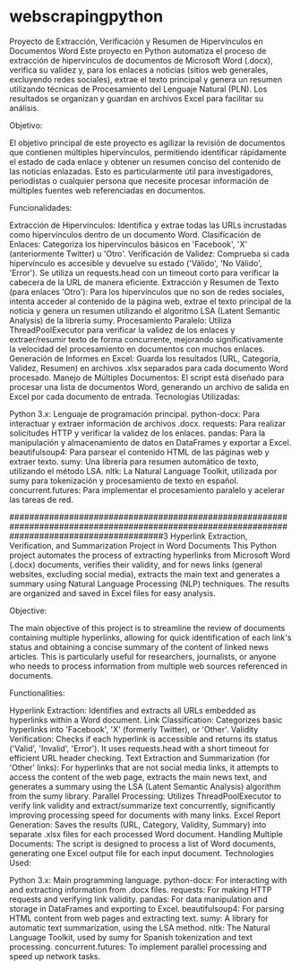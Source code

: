 # webscrapingpython

Proyecto de Extracción, Verificación y Resumen de Hipervínculos en Documentos Word
Este proyecto en Python automatiza el proceso de extracción de hipervínculos de documentos de Microsoft Word (.docx), verifica su validez y, para los enlaces a noticias (sitios web generales, excluyendo redes sociales), extrae el texto principal y genera un resumen utilizando técnicas de Procesamiento del Lenguaje Natural (PLN). Los resultados se organizan y guardan en archivos Excel para facilitar su análisis.

Objetivo:

El objetivo principal de este proyecto es agilizar la revisión de documentos que contienen múltiples hipervínculos, permitiendo identificar rápidamente el estado de cada enlace y obtener un resumen conciso del contenido de las noticias enlazadas. Esto es particularmente útil para investigadores, periodistas o cualquier persona que necesite procesar información de múltiples fuentes web referenciadas en documentos.

Funcionalidades:

Extracción de Hipervínculos: Identifica y extrae todas las URLs incrustadas como hipervínculos dentro de un documento Word.
Clasificación de Enlaces: Categoriza los hipervínculos básicos en 'Facebook', 'X' (anteriormente Twitter) u 'Otro'.
Verificación de Validez: Comprueba si cada hipervínculo es accesible y devuelve su estado ('Válido', 'No Válido', 'Error'). Se utiliza un requests.head con un timeout corto para verificar la cabecera de la URL de manera eficiente.
Extracción y Resumen de Texto (para enlaces 'Otro'): Para los hipervínculos que no son de redes sociales, intenta acceder al contenido de la página web, extrae el texto principal de la noticia y genera un resumen utilizando el algoritmo LSA (Latent Semantic Analysis) de la librería sumy.
Procesamiento Paralelo: Utiliza ThreadPoolExecutor para verificar la validez de los enlaces y extraer/resumir texto de forma concurrente, mejorando significativamente la velocidad del procesamiento en documentos con muchos enlaces.
Generación de Informes en Excel: Guarda los resultados (URL, Categoría, Validez, Resumen) en archivos .xlsx separados para cada documento Word procesado.
Manejo de Múltiples Documentos: El script está diseñado para procesar una lista de documentos Word, generando un archivo de salida en Excel por cada documento de entrada.
Tecnologías Utilizadas:

Python 3.x: Lenguaje de programación principal.
python-docx: Para interactuar y extraer información de archivos .docx.
requests: Para realizar solicitudes HTTP y verificar la validez de los enlaces.
pandas: Para la manipulación y almacenamiento de datos en DataFrames y exportar a Excel.
beautifulsoup4: Para parsear el contenido HTML de las páginas web y extraer texto.
sumy: Una librería para resumen automático de texto, utilizando el método LSA.
nltk: La Natural Language Toolkit, utilizada por sumy para tokenización y procesamiento de texto en español.
concurrent.futures: Para implementar el procesamiento paralelo y acelerar las tareas de red.

###############################################################################################################################################3
Hyperlink Extraction, Verification, and Summarization Project in Word Documents
This Python project automates the process of extracting hyperlinks from Microsoft Word (.docx) documents, verifies their validity, and for news links (general websites, excluding social media), extracts the main text and generates a summary using Natural Language Processing (NLP) techniques. The results are organized and saved in Excel files for easy analysis.

Objective:

The main objective of this project is to streamline the review of documents containing multiple hyperlinks, allowing for quick identification of each link's status and obtaining a concise summary of the content of linked news articles. This is particularly useful for researchers, journalists, or anyone who needs to process information from multiple web sources referenced in documents.

Functionalities:

Hyperlink Extraction: Identifies and extracts all URLs embedded as hyperlinks within a Word document.
Link Classification: Categorizes basic hyperlinks into 'Facebook', 'X' (formerly Twitter), or 'Other'.
Validity Verification: Checks if each hyperlink is accessible and returns its status ('Valid', 'Invalid', 'Error'). It uses requests.head with a short timeout for efficient URL header checking.
Text Extraction and Summarization (for 'Other' links): For hyperlinks that are not social media links, it attempts to access the content of the web page, extracts the main news text, and generates a summary using the LSA (Latent Semantic Analysis) algorithm from the sumy library.
Parallel Processing: Utilizes ThreadPoolExecutor to verify link validity and extract/summarize text concurrently, significantly improving processing speed for documents with many links.
Excel Report Generation: Saves the results (URL, Category, Validity, Summary) into separate .xlsx files for each processed Word document.
Handling Multiple Documents: The script is designed to process a list of Word documents, generating one Excel output file for each input document.
Technologies Used:

Python 3.x: Main programming language.
python-docx: For interacting with and extracting information from .docx files.
requests: For making HTTP requests and verifying link validity.
pandas: For data manipulation and storage in DataFrames and exporting to Excel.
beautifulsoup4: For parsing HTML content from web pages and extracting text.
sumy: A library for automatic text summarization, using the LSA method.
nltk: The Natural Language Toolkit, used by sumy for Spanish tokenization and text processing.
concurrent.futures: To implement parallel processing and speed up network tasks.

